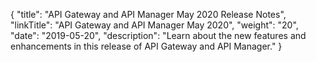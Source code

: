 {
"title": "API Gateway and API Manager May 2020 Release Notes",
  "linkTitle": "API Gateway and API Manager May 2020",
  "weight": "20",
  "date": "2019-05-20",
  "description": "Learn about the new features and enhancements in this release of API Gateway and API Manager."
}

